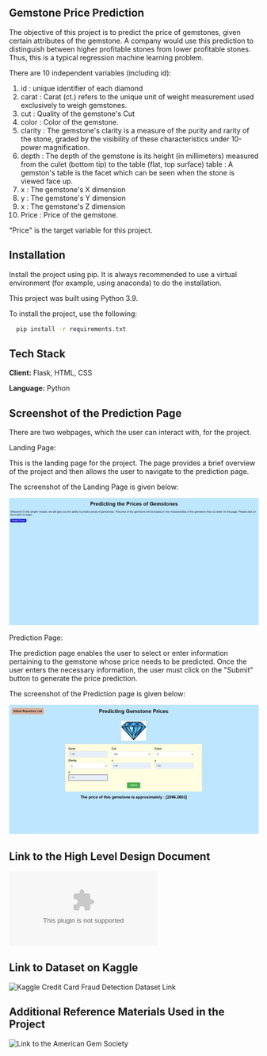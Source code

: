 ## Gemstone Price Prediction

The objective of this project is to predict the price of gemstones, given certain attributes of the gemstone. A company would use this prediction to distinguish between higher profitable stones from lower profitable stones. Thus, this is a typical regression machine learning problem.

There are 10 independent variables (including id):

1. id : unique identifier of each diamond
2. carat : Carat (ct.) refers to the unique unit of weight measurement used exclusively to weigh gemstones.
3. cut : Quality of the gemstone's Cut
4. color : Color of the gemstone.
5. clarity : The gemstone's clarity is a measure of the purity and rarity of the stone, graded by the visibility of these characteristics under 10-power magnification.
6. depth : The depth of the gemstone is its height (in millimeters) measured from the culet (bottom tip) to the table (flat, top surface)
table : A gemston's table is the facet which can be seen when the stone is viewed face up.
7. x : The gemstone's X dimension
8. y : The gemstone's Y dimension
9. x : The gemstone's Z dimension
10. Price : Price of the gemstone.

"Price" is the target variable for this project.

## Installation

Install the project using pip. It is always recommended to use a virtual environment (for example, using anaconda) to do the installation.

This project was built using Python 3.9.

To install the project, use the following: 

```bash
  pip install -r requirements.txt
```
    
## Tech Stack

**Client:** Flask, HTML, CSS

**Language:** Python


## Screenshot of the Prediction Page

There are two webpages, which the user can interact with, for the project. 

Landing Page:

This is the landing page for the project. The page provides a brief overview of the project and then allows the user to navigate to the prediction page. 

The screenshot of the Landing Page is given below:

![Landing Page Screenshot Link](https://github.com/abbeymaj80/my-ml-datasets/blob/master/screenshots/gemstone_landing.jpg)

Prediction Page:

The prediction page enables the user to select or enter information pertaining to the gemstone whose price needs to be predicted. Once the user enters the necessary information, the user must click on the "Submit" button to generate the price prediction.

The screenshot of the Prediction page is given below:

![Prediction page Screenshot Link](https://github.com/abbeymaj80/my-ml-datasets/blob/master/screenshots/gemstone_predict.jpg)


## Link to the High Level Design Document

 ![High Level Design Document Link](https://github.com/abbeymaj80/my-ml-datasets/blob/master/Design_Docs/gemstone_price_prediction_hdd.docx)


## Link to Dataset on Kaggle

 ![Kaggle Credit Card Fraud Detection Dataset Link](https://www.kaggle.com/competitions/playground-series-s3e8/overview)


## Additional Reference Materials Used in the Project

 ![Link to the American Gem Society](https://www.americangemsociety.org/ags-diamond-grading-system/)